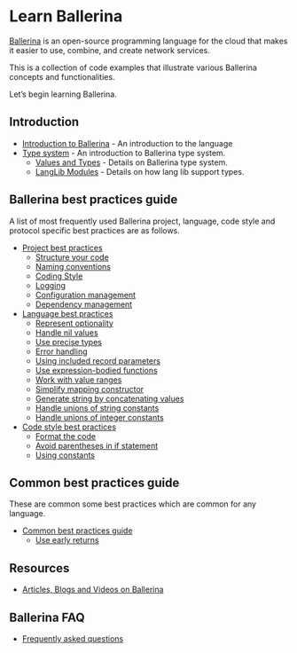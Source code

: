 # Learn Ballerina

[Ballerina](ballerina.io/) is an open-source programming language for the cloud that makes it easier to use, combine, and create network services. 

This is a collection of code examples that illustrate various Ballerina concepts and functionalities.

Let’s begin learning Ballerina.

## Introduction

- [Introduction to Ballerina](introduction.md) - An introduction to the language
- [Type system](type_system/type_system_fundamentals.md) - An introduction to Ballerina type system.
    - [Values and Types](type_system/values_and_types.md) -  Details on Ballerina type system.
    - [LangLib Modules](type_system/langlib.md) - Details on how lang lib support types.

## Ballerina best practices guide

A list of most frequently used Ballerina project, language, code style and protocol specific best practices are as follows. 

- [Project best practices](best_practices/project_best_practices.md)
    - [Structure your code](best_practices/structure_your_code.md)
    - [Naming conventions](best_practices/naming_conventions.md)
    - [Coding Style](best_practices/coding_style.md)
    - [Logging](best_practices/logging.md)
    - [Configuration management](best_practices/configuration_management.md)
    - [Dependency management](best_practices/dependency_management.md)
- [Language best practices](best_practices/language_best_practices.md)
    - [Represent optionality](best_practices/represent_optionality.md)
    - [Handle nil values](best_practices/handle_nil_values.md)
    - [Use precise types](best_practices/use_precise_types.md)
    - [Error handling](best_practices/error_handling.md)
    - [Using included record parameters](best_practices/included_record_params.md)
    - [Use expression-bodied functions](best_practices/expression_bodied_func.md)
    - [Work with value ranges](best_practices/value_ranges.md)
    - [Simplify mapping constructor](best_practices/mapping_constructors.md)
    - [Generate string by concatenating values](best_practices/string_concat.md)
    - [Handle unions of string constants](best_practices/string_unions.md)
    - [Handle unions of integer constants](best_practices/int_unions.md)
- [Code style best practices](best_practices/code_style_best_practices.md)
    - [Format the code](best_practices/coding_style.md)
    - [Avoid parentheses in if statement](best_practices/avoid_parentheses.md)
    - [Using constants](best_practices/constants.md)

## Common best practices guide

These are common some best practices which are common for any language. 

- [Common best practices guide](common_best_practices/common_best_practices.md)
    - [Use early returns](common_best_practices/early_returns.md)

## Resources

- [Articles, Blogs and Videos on Ballerina](resources/README.md)

## Ballerina FAQ 

- [Frequently asked questions](faq.md)

